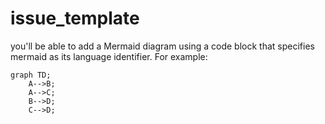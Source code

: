 # issue_template


 you'll be able to add a Mermaid diagram using a code block that specifies mermaid as its language identifier. For example:
 
 
```mermaid
graph TD;
    A-->B;
    A-->C;
    B-->D;
    C-->D;
```
